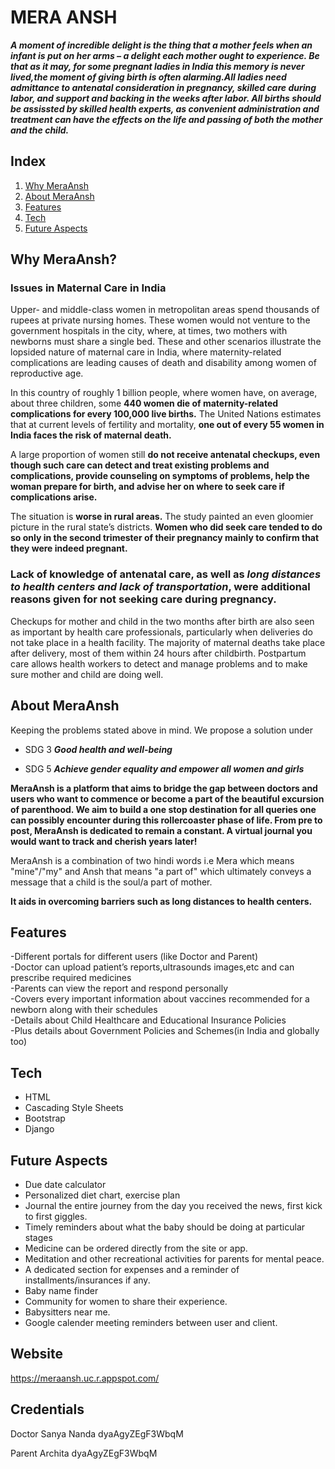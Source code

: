 # MERA ANSH

***A moment of incredible delight is the thing that a mother feels when an infant is put on her arms – a delight each mother ought to experience. Be that as it may, for some pregnant ladies in India this memory is never lived,the moment of giving birth is often alarming.All ladies need admittance to antenatal consideration in pregnancy, skilled care during labor, and support and backing in the weeks after labor. All births should be assissted by skilled health experts, as convenient administration and treatment can have the effects on the life and passing of both the mother and the child.***

## Index

1. [Why MeraAnsh](#why-meraansh)
2. [About MeraAnsh](#about-meraansh)
3. [Features](#features)
4. [Tech](#tech)
5. [Future Aspects](#future-aspects)



## Why MeraAnsh?
### Issues in Maternal Care in India

Upper- and middle-class women in metropolitan areas spend thousands of rupees at private nursing homes. These women would not venture to the government hospitals in the city, where, at times, two mothers with newborns must share a single bed. These and other scenarios illustrate the lopsided nature of maternal care in India, where maternity-related complications are leading causes of death and disability among women of reproductive age. <br>

 In this country of roughly 1 billion people, where women have, on average, about three children, some **440 women die of maternity-related complications for every 100,000 live births.** The United Nations estimates that at current levels of fertility and mortality, **one out of every 55 women in India faces the risk of maternal death.** <br> 
 
A large proportion of women still **do not receive antenatal checkups, even though such care can detect and treat existing problems and complications, provide counseling on symptoms of problems, help the woman prepare for birth, and advise her on where to seek care if complications arise.** <br>

The situation is **worse in rural areas.** The study painted an even gloomier picture in the rural state’s districts. **Women who did seek care tended to do so only in the second trimester of their pregnancy mainly to confirm that they were indeed pregnant.** <br>

 ### Lack of knowledge of antenatal care, as well as *long distances to health centers and lack of transportation*, were additional reasons given for not seeking care during pregnancy.
 
Checkups for mother and child in the two months after birth are also seen as important by health care professionals, particularly when deliveries do not take place in a health facility. The majority of maternal deaths take place after delivery, most of them within 24 hours after childbirth. Postpartum care allows health workers to detect and manage problems and to make sure mother and child are doing well.


## About MeraAnsh

Keeping the problems stated above in mind.
We propose a solution under <br>

- SDG 3 ***Good health and well-being*** <br>


- SDG 5 ***Achieve gender equality and empower all women and girls*** <br>


**MeraAnsh is a platform that aims to bridge the gap between doctors and users who want to commence or become  a part of the beautiful excursion of parenthood. We aim to build a one stop destination for all queries one can possibly encounter during this rollercoaster phase of life. From pre to post, MeraAnsh is dedicated to remain a constant. A virtual journal you would want to track and cherish years later!** <br>

MeraAnsh is a combination of two hindi words i.e Mera which means "mine"/"my" and Ansh that means "a part of" which ultimately conveys a message that a child is the soul/a part of mother. <br>

**It aids in overcoming barriers such as long distances to health centers.**

## Features
-Different portals for different users (like Doctor and Parent) <br>
-Doctor can upload patient’s reports,ultrasounds images,etc and can prescribe required medicines <br>
-Parents can view the report and respond personally <br>
-Covers every important information about vaccines recommended for a newborn along with their schedules <br>
-Details about Child Healthcare and Educational Insurance Policies <br>
-Plus details about Government Policies and Schemes(in India and globally too) <br>


## Tech

- HTML
- Cascading Style Sheets
- Bootstrap
- Django

## Future Aspects

- Due date calculator <br>
- Personalized diet chart, exercise plan <br>
- Journal the entire journey from the day you received the news, first kick to first giggles. <br>
- Timely reminders about what the baby should be doing at particular stages <br>
- Medicine can be ordered directly from the site or app. <br>
- Meditation and other recreational activities for parents for mental peace. <br>
- A dedicated section for expenses and a reminder of installments/insurances if any. <br>
- Baby name finder <br>
- Community for women to share their experience. <br>
- Babysitters near me. <br>
- Google calender meeting reminders between user and client. <br>

## Website
https://meraansh.uc.r.appspot.com/

## Credentials
Doctor
Sanya Nanda
dyaAgyZEgF3WbqM

Parent 
Archita
dyaAgyZEgF3WbqM

